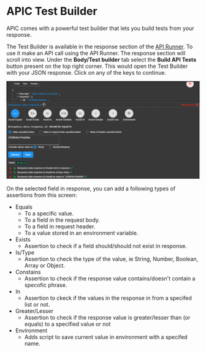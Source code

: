 # APIC Test Builder
APIC comes with a powerful test builder that lets you build tests from your response.

The Test Builder is available in the response section of the [API Runner](make-an-api-call.md). To use it make an API call using the API Runner. The response section will scroll into view. Under the **Body/Test builder** tab select the **Build API Tests** button present on the top right corner. This would open the Test Builder with your JSON response. Click on any of the keys to continue.

![](/assets/apic-api-test-builder-from-response.PNG)

On the selected field in response, you can add a following types of assertions from this screen:

* Equals
  * To a specific value.
  * To a field in the request body.
  * To a field in request header.
  * To a value stored in an environment variable.
* Exists
  * Assertion to check if a field should/should not exist in response.
* Is/Type
  * Assertion to check the type of the value, ie String, Number, Boolean, Array or Object.
* Constains
  * Assertion to check if the response value contains/doesn't contain a specofic phrase.
* In
  * Assertion to ckeck if the values in the response in from a specifed list or not.
* Greater/Lesser
  * Assertion to check if the response value is greater/lesser than (or equals) to a specified value or not
* Environment
  * Adds script to save current value in environment with a specifed name.